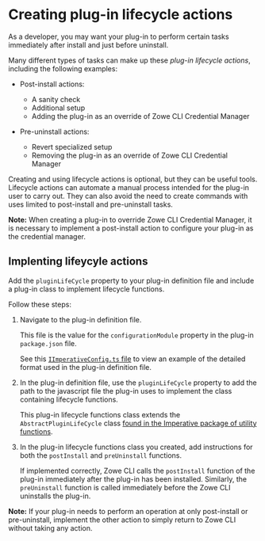 # Creating plug-in lifecycle actions

As a developer, you may want your plug-in to perform certain tasks immediately after install and just before uninstall.

Many different types of tasks can make up these *plug-in lifecycle actions*, including the following examples:

- Post-install actions:
    - A sanity check 
    - Additional setup
    - Adding the plug-in as an override of Zowe CLI Credential Manager

- Pre-uninstall actions:
    - Revert specialized setup
    - Removing the plug-in as an override of Zowe CLI Credential Manager

Creating and using lifecycle actions is optional, but they can be useful tools. Lifecycle actions can automate a manual process intended for the plug-in user to carry out. They can also avoid the need to create commands with uses limited to post-install and pre-uninstall tasks.

**Note:** When creating a plug-in to override Zowe CLI Credential Manager, it is necessary to implement a post-install action to configure your plug-in as the credential manager.

## Implenting lifeycyle actions

Add the `pluginLifeCycle` property to your plug-in definition file and include a plug-in class to implement lifecycle functions.

Follow these steps:

1. Navigate to the plug-in definition file.

    This file is the value for the `configurationModule` property in the plug-in `package.json` file.

    See this [`IImperativeConfig.ts` file](https://github.com/zowe/imperative/blob/master/packages/imperative/src/doc/IImperativeConfig.ts) to view an example of the detailed format used in the plug-in definition file.

2. In the plug-in definition file, use the `pluginLifeCycle` property to add the path to the javascript file the plug-in uses to implement the class containing lifecycle functions.

    This plug-in lifecycle functions class extends the `AbstractPluginLifeCycle` class [found in the Imperative package of utility functions](https://github.com/zowe/imperative/blob/master/packages/imperative/src/plugins/AbstractPluginLifeCycle.ts).

3. In the plug-in lifecycle functions class you created, add instructions for both the `postInstall` and `preUninstall` functions.

    If implemented correctly, Zowe CLI calls the `postInstall` function of the plug-in immediately after the plug-in has been installed. Similarly, the `preUninstall` function is called immediately before the Zowe CLI uninstalls the plug-in.

**Note:** If your plug-in needs to perform an operation at only post-install or pre-uninstall, implement the other action to simply return to Zowe CLI without taking any action.
